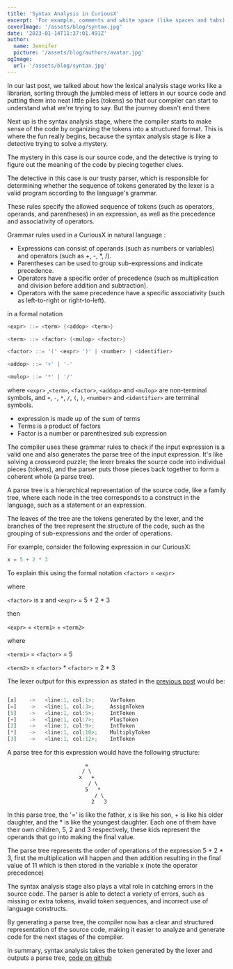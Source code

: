 ```yaml
---
title: 'Syntax Analysis in CuriousX'
excerpt: 'For example, comments and white space (like spaces and tabs) are like the garnishes on a dish - they make your code look pretty but they dont actually do anything'
coverImage: '/assets/blog/syntax.jpg'
date: '2023-01-14T11:37:01.491Z'
author:
  name: Jennifer
  picture: '/assets/blog/authors/avatar.jpg'
ogImage:
  url: '/assets/blog/syntax.jpg'
---
```



In our last post, we talked about how the lexical analysis stage works like a librarian, sorting through the jumbled mess of letters in our source code and putting them into neat little piles (tokens) so that our compiler can start to understand what we're trying to say. But the journey doesn't end there

Next up is the syntax analysis stage, where the compiler starts to make sense of the code by organizing the tokens into a structured format. This is where the fun really begins, because the syntax analysis stage is like a detective trying to solve a mystery. 

The mystery in this case is our source code, and the detective is trying to figure out the meaning of the code by piecing together clues.

The detective in this case is our trusty parser, which is responsible for determining whether the sequence of tokens generated by the lexer is a valid program according to the language's grammar. 

These rules specify the allowed sequence of tokens (such as operators, operands, and parentheses) in an expression, as well as the precedence and associativity of operators.

Grammar rules used in a CuriousX in natural language :

- Expressions can consist of operands (such as numbers or variables) and operators (such as +, -, *, /).
- Parentheses can be used to group sub-expressions and indicate precedence.
- Operators have a specific order of precedence (such as multiplication and division before addition and subtraction).
- Operators with the same precedence have a specific associativity (such as left-to-right or right-to-left).

in a formal notation
``` c
<expr> ::= <term> {<addop> <term>}

<term> ::= <factor> {<mulop> <factor>}

<factor> ::= '(' <expr> ')' | <number> | <identifier>

<addop> ::= '+' | '-'

<mulop> ::= '*' | '/'
```

where `<expr>` ,`<term>`, `<factor>`, `<addop>` and `<mulop>` are non-terminal symbols, and `+`, `-`, `*`, `/`, `(`, `)`, `<number>` and `<identifier>` are terminal symbols.

- expression is made up of the sum of terms
- Terms is a product of factors
- Factor is a number or parenthesized sub expression

The compiler uses these grammar rules to check if the input expression is a valid one and also generates the parse tree of the input expression. It's like solving a crossword puzzle; the lexer breaks the source code into individual pieces (tokens), and the parser puts those pieces back together to form a coherent whole (a parse tree).

A parse tree is a hierarchical representation of the source code, like a family tree, where each node in the tree corresponds to a construct in the language, such as a statement or an expression. 

The leaves of the tree are the tokens generated by the lexer, and the branches of the tree represent the structure of the code, such as the grouping of sub-expressions and the order of operations.

For example, consider the following expression in our CuriousX:

```c
x = 5 + 2 * 3
```
To explain this using the formal notation
`<factor>` = `<expr>`

where 

`<factor>` is x and `<expr>`  =  5 + 2 * 3

then

`<expr>`  =  `<term1>`  +  `<term2>`

where 

`<term1>`  =  `<factor>`  =  5

`<term2>`  =  `<factor>` * `<factor>`  =  2 * 3

The lexer output for this expression as stated in the [previous post](/_posts/lexicalAnalysis.mds) would be:

```jsx

[x]    ->   <line:1, col:1>;	 VarToken
[=]    ->   <line:1, col:3>;	 AssignToken
[5]    ->   <line:1, col:5>;	 IntToken
[+]    ->   <line:1, col:7>;	 PlusToken
[2]    ->   <line:1, col:9>;	 IntToken
[*]    ->   <line:1, col:10>;	 MultiplyToken
[3]    ->   <line:1, col:12>;	 IntToken
```

A parse tree for this expression would have the following structure:
```
                         =
                        / \
                       x   +
                          / \
                         5   *
                            / \
                           2   3

```

In this parse tree, the '=' is like the father, x is like his son, + is like his older daughter, and the * is like the youngest daughter. Each one of them have their own children, 5, 2 and 3 respectively, these kids represent the operands that go into making the final value. 

The parse tree represents the order of operations of the expression 5 + 2 * 3, first the multiplication will happen and then addition resulting in the final value of 11 which is then stored in the variable x (note the operator precedence)

The syntax analysis stage also plays a vital role in catching errors in the source code. The parser is able to detect a variety of errors, such as missing or extra tokens, invalid token sequences, and incorrect use of language constructs.

By generating a parse tree, the compiler now has a clear and structured representation of the source code, making it easier to analyze and generate code for the next stages of the compiler.

In summary, syntax analysis takes the token generated by the lexer and outputs a parse tree, [code on github](https://github.com/jnyfah/CuriousX/tree/syntax-analysis)